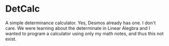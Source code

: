 # DetCalc
A simple determinance calculator. Yes, Desmos already has one. I don't care. We were learning about the determinate in Linear Alegbra and I wanted to program a calculator using only my math notes, and thus this not exist. 

